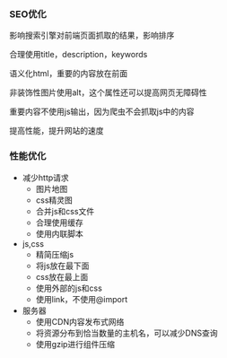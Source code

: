 ### SEO优化

影响搜索引擎对前端页面抓取的结果，影响排序

合理使用title，description，keywords

语义化html，重要的内容放在前面

非装饰性图片使用alt，这个属性还可以提高网页无障碍性

重要内容不使用js输出，因为爬虫不会抓取js中的内容

提高性能，提升网站的速度



### 性能优化

* 减少http请求
  * 图片地图
  * css精灵图
  * 合并js和css文件
  * 合理使用缓存
  * 使用内联脚本
* js,css
  * 精简压缩js
  * 将js放在最下面
  * css放在最上面
  * 使用外部的js和css
  * 使用link，不使用@import
* 服务器
  * 使用CDN内容发布式网络
  * 将资源分布到恰当数量的主机名，可以减少DNS查询
  * 使用gzip进行组件压缩